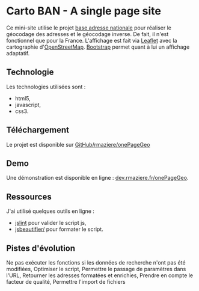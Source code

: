 # Carto BAN - A single page site

Ce mini-site utilise le projet [base adresse nationale](https://adresse.data.gouv.fr) pour réaliser le géocodage des adresses et le géocodage inverse. De fait, il n'est fonctionnel que pour la France.
L'affichage est fait via [Leaflet](http://leafletjs.com/) avec la cartographie d'[OpenStreetMap](https://www.openstreetmap.org).
[Bootstrap](https://getbootstrap.com/) permet quant à lui un affichage adaptatif.

## Technologie
Les technologies utilisées sont :

- html5,
- javascript,
- css3.

## Téléchargement
Le projet est disponible sur [GitHub/rmaziere/onePageGeo](https://github.com/rmaziere/onePageGeo)

## Demo
Une démonstration est disponible en ligne : [dev.rmaziere.fr/onePageGeo](https://dev.rmaziere.fr/onePageGeo/).

## Ressources
J'ai utilisé quelques outils en ligne :

- [jslint](http://www.jslint.com/) pour valider le script js,
- [jsbeautifier/](http://jsbeautifier.org/) pour formater le script.

## Pistes d'évolution
Ne pas exécuter les fonctions si les données de recherche n'ont pas été modifiées,
Optimiser le script,
Permettre le passage de paramètres dans l'URL,
Retourner les adresses formatées et enrichies,
Prendre en compte le facteur de qualité,
Permettre l'import de fichiers
